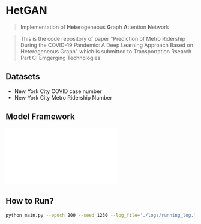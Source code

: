 # HetGAN

> Implementation of **Het**erogeneous **G**raph **A**ttention **N**etwork

> This is the code repository of paper "Prediction of Metro Ridership During the COVID-19 Pandemic: A Deep Learning Approach Based on Heterogeneous Graph" which is submitted to Transportation Rsearch Part C: Emgerging Technologies.



## Datasets

- New York City COVID case number
- New York City Metro Ridership Number



## Model Framework

![](./images/New11.pdf)

## How to Run?

```bash
python main.py --epoch 200 --seed 1230 --log_file='./logs/running_log.log'
```

